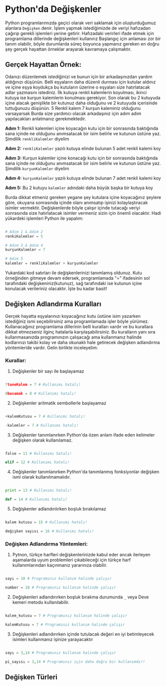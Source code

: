 # Python'da Değişkenler

Python programlarımızda geçici olarak veri saklamak için oluşturduğumuz alanlara `Değişken` denir. İşlem yapmak istediğimizde de veriyi hafızadan çağırıp gerekli işlemleri yerine getirir. Hafızadaki verirleri ifade etmek için programlama dillerinde değişkenleri kullanırız Başlangıç için anlaması zor bir tanım olabilir, böyle durumlarda süreç boyunca yapmanız gereken en doğru şey gerçek hayattan örneklar arayarak kavramaya çalışmaktır.


## Gerçek Hayattan Örnek:

Odanızı düzenlemek istediğinizi ve bunun için bir arkadaşınızdan yardım aldığınızı düşünün. Belli eşyaların daha düzenli durması için kutular aldınız ve içine eşya koydukça bu kutuların üzerine o eşyaları size hatırlatacak adlar yazmasını istediniz. İlk kutuya renkli kalemlerin koyulması, ikinci kutuya ise kurşun kalemlerin konulması gerekiyor. Son olarak bu 2 kutuyuda içine alacak genişlikte bir kutunuz daha olduğunu ve 2 kutuyuda içerisinde tuttuğunuzu düşünün. 5 Renkli kalem 7 kurşun kaleminiz olduğunu varsayarsak Burda size yardımcı olacak arkadaşınız için adım adım yapılacakları anlatmanız gerekmektedir.

**Adım 1:** Renkli kalemleri içine koyacağın kutu için bir sonrasında baktığında sana içinde ne olduğunu anımsatacak bir isim belirle ve kutunun üstüne yaz. Şimdilik `renkliKalemler` diyelim <br>

**Adım 2:** `renkliKalemler` yazılı kutuya elinde bulunan 5 adet renkli kalemi koy <br>

**Adım 3:** Kurşun kalemler içine konacağı kutu için bir sonrasında baktığında sana içinde ne olduğunu anımsatacak bir isim belirle ve kutunun üstüne yaz. Şimdilik `kurşunKalemler` diyelim <br>

**Adım 4:** `kurşunKalemler` yazılı kutuya elinde bulunan 7 adet renkli kalemi koy <br>

**Adım 5:** Bu 2 kutuyu `kalemler` adındaki daha büyük başka bir kutuya koy <br>

Burda dikkat etmeniz gereken yegane şey kutulara içine koyacağınız şeylere göre, okuyana sonrasında içinde olanı anımsatıp işinizi kolaylaştıracak isimler vermektir. Değişkenlerde böyle çalışır içinde tutacağı veriyi sonrasında size hatırlatacak isimler vermeniz sizin için önemli olacaktır. Hadi yükardeki işlemleri Python ile yapalım:

```python

# Adım 1 & Adım 2
renkiKalemler = 5

# Adım 3 & Adım 4
kurşunKalemler = 7

# Adım 5
kalemler = renkliKalemler + kurşunKalemler

```

Yukardaki kod satırları ile değişkenlerinizi tanımlamış oldunuz. Kutu örneğinden gitmeye devam edersek, programlamada "=" ifadesinin sol tarafındaki değişkeniniz(kutunuz), sağ tarafındaki ise kutunun içine konulacak verileriniz olacaktır. İşte bu kadar basit!

## Değişken Adlandırma Kuralları

Gerçek hayatta eşyalarınızı koyacağınız kutu üstüne isim yazarken istediğiniz ismi seçebilirsiniz ama programlamada işler böyle yürümez. Kullanacağınız programlama dillerinin belli kuralları vardır ve bu kurallara dikkat etmezseniz ilginç hatalarla karşılaşabilirsiniz. Bu kuralların yanı sıra kullanmasanızda programınızın çalışacağı ama kullanmanız halinde kodlarınızı takibi kolay ve daha okunaklı hale getirecek değişken adlandırma yöntemleride vardır. Gelin birlikte inceleyelim:

### Kurallar:

1. Değişkenler bir sayı ile başlayamaz

```python

7taneKalem = 7 # Kullanımı hatalı!

8basamak = 8 # Kullanımı hatalı!
```
2. Değişkenler aritmatik sembollerle başlayamaz


```python

+kalemKutusu = 7 # Kullanımı hatalı!

-kalemler = 7 # Kullanımı hatalı!
```
3. Değişkenler tanımlanırken Python'da özen anlam ifade eden kelimeler değişken olarak kullanılamaz.

```python

false = 11 # Kullanımı hatalı!

elif = 12 # Kullanımı hatalı!
```
4. Değişkenler tanımlanırken Python'da tanımlanmış fonksiyonlar değişken ismi olarak kullanılmamalıdır.

```python

print = 13 # Kullanımı hatalı!

def = 14 # Kullanımı hatalı!
```
5. Değişkenler adlandırılırken boşluk bırakılamaz

```python

kalem kutusu = 15 # Kullanımı hatalı!

değişken sayısı = 16 # Kullanımı hatalı!
```

### Değişken Adlandırma Yöntemleri:

1. Pytnon, türkçe harfleri değişkenlerinizde kabul eder ancak ilerleyen aşamalarda uyum problemleri çıkabileceği için türkçe harf kullanımlarından kaçınmanız yararınıza olabilir.

```python

sayı = 10 # Programınız kullanım halinde çalışır

number = 10 # Programınız kullanım halinde çalışır
```

2. Değişkenleri adlandırırken boşluk bırakma durumunda `_` veya Deve kemeri metodu kullanılabilir.

```python

kalem_kutusu = 7 # Programınız kullanım halinde çalışır

kalemKutusu = 7 # Programınız kullanım halinde çalışır
```

3. Değişkenleri adlandırırken içinde tutulacak değeri en iyi betimleyecek isimleri kullanmanız işinize yarayacaktır

```python

sayı = 3,14 # Programınız kullanım halinde çalışır

pi_sayısı = 3,14 # Programınız için daha doğru bir kullanımdır!
```

## Değişken Türleri
